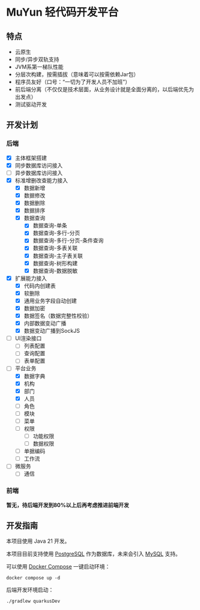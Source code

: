 # MuYun 轻代码开发平台

## 特点

* 云原生
* 同步/异步双轨支持
* JVM系第一梯队性能
* 分层次构建，按需插拔（意味着可以按需依赖Jar包）
* 程序员友好（口号：“一切为了开发人员不加班”）
* 前后端分离（不仅仅是技术层面，从业务设计就是全面分离的，以后端优先为出发点）
* 测试驱动开发

## 开发计划

### 后端

* [x] 主体框架搭建
* [x] 同步数据库访问接入
* [ ] 异步数据库访问接入
* [x] 标准增删改查能力接入
  - [x] 数据新增
  - [x] 数据修改
  - [x] 数据删除
  - [x] 数据排序
  - [x] 数据查询
    - [x] 数据查询-单条
    - [x] 数据查询-多行-分页
    - [x] 数据查询-多行-分页-条件查询
    - [x] 数据查询-多表关联
    - [x] 数据查询-主子表关联
    - [x] 数据查询-树形构建
    - [x] 数据查询-数据脱敏
* [x] 扩展能力接入
    - [x] 代码内创建表
    - [x] 软删除
    - [x] 通用业务字段自动创建
    - [x] 数据加密
    - [x] 数据签名（数据完整性校验） 
    - [x] 内部数据变动广播
    - [x] 数据变动广播到SockJS
* [ ] UI渲染接口
    - [ ] 列表配置
    - [ ] 查询配置
    - [ ] 表单配置
* [ ] 平台业务
    - [x] 数据字典
    - [x] 机构
    - [x] 部门
    - [x] 人员
    - [ ] 角色
    - [ ] 模块
    - [ ] 菜单
    - [ ] 权限
      - [ ] 功能权限
      - [ ] 数据权限
    - [ ] 单据编码
    - [ ] 工作流
* [ ] 微服务
    - [ ] 通信

### 前端

**暂无，待后端开发到80%以上后再考虑推进前端开发**

## 开发指南

本项目使用 Java 21 开发。

本项目目前支持使用 [PostgreSQL](https://www.postgresql.org/) 作为数据库，未来会引入 [MySQL](https://www.mysql.com/) 支持。

可以使用 [Docker Compose](https://docs.docker.com/compose/) 一键启动环境：

```shell
docker compose up -d
```

后端开发环境启动：

```shell
./gradlew quarkusDev 
```
